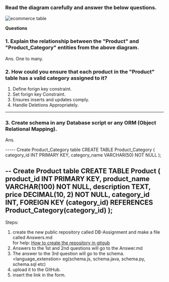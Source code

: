 ### Read the diagram carefully and answer the below questions. ###

![ecommerce table](https://raw.githubusercontent.com/iAmritMalviya/DB-Assignment/main/product-management-ecommerce-table-.webp)

**Questions**

### 1. Explain the relationship between the "Product" and "Product_Category" entities from the above diagram. ###

Ans. One to many.

### 2. How could you ensure that each product in the "Product" table has a valid category assigned to it? ###
1. Define forign key constraint.
2. Set forign key Constraint.
3. Ensures inserts and updates comply.
4. Handle Deletions Appropriately.
   
-------

### 3. Create schema in any Database script or any ORM (Object Relational Mapping). ###

Ans.

----- Create Product_Category table
CREATE TABLE Product_Category (
    category_id INT PRIMARY KEY,
    category_name VARCHAR(50) NOT NULL
);

-- Create Product table
CREATE TABLE Product (
    product_id INT PRIMARY KEY,
    product_name VARCHAR(100) NOT NULL,
    description TEXT,
    price DECIMAL(10, 2) NOT NULL,
    category_id INT,
    FOREIGN KEY (category_id) REFERENCES Product_Category(category_id)
);
----



Steps: 
1. create the new public repository called DB-Assignment and make a file called Answers.md
   <br> for help: [How to create the repository in gitgub](https://www.geeksforgeeks.org/creating-repository-in-github/)
2. Answers to the 1st and 2nd questions will go to the Answer.md
3. The answer to the 3rd question will go to the schema.<language_extenstion> eg(schema.js, schema.java, schema.py, schema.sql etc)
4. upload it to the GitHub.
5. insert the link in the form.

